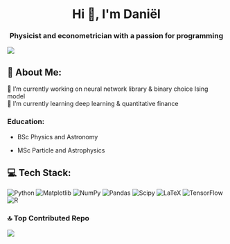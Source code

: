 <h1 align="center">Hi 👋, I'm Daniël</h1>
<h3 align="center">Physicist and econometrician with a passion for programming</h3>

[![](https://visitcount.itsvg.in/api?id=danielmikkers&icon=0&color=3)](https://visitcount.itsvg.in)

## 💫 About Me:
🔭 I’m currently working on neural network library & binary choice Ising model<br>🌱 I’m currently learning deep learning & quantitative finance

### Education:

- BSc Physics and Astronomy

- MSc Particle and Astrophysics
<!-- 
- MSc Econometrics and Mathematical Economics 

- MSc Quantitative Finance and Actuarial Sciences
-->

<!--
## 🌐 Socials:
[![Instagram](https://img.shields.io/badge/Instagram-%23E4405F.svg?logo=Instagram&logoColor=white)](https://instagram.com/danielmikkers) 
[![LinkedIn](https://img.shields.io/badge/LinkedIn-%230077B5.svg?logo=linkedin&logoColor=white)](https://linkedin.com/in/danielmikkers) 
[![Stack Overflow](https://img.shields.io/badge/-Stackoverflow-FE7A16?logo=stack-overflow&logoColor=white)](https://stackoverflow.com/users/danielmikkers) 
[![YouTube](https://img.shields.io/badge/YouTube-%23FF0000.svg?logo=YouTube&logoColor=white)](https://youtube.com/@danielmikkers) 
-->

## 💻 Tech Stack:
![Python](https://img.shields.io/badge/python-3670A0?style=for-the-badge&logo=python&logoColor=ffdd54) 
![Matplotlib](https://img.shields.io/badge/Matplotlib-%23ffffff.svg?style=for-the-badge&logo=Matplotlib&logoColor=black) 
![NumPy](https://img.shields.io/badge/numpy-%23013243.svg?style=for-the-badge&logo=numpy&logoColor=white) 
![Pandas](https://img.shields.io/badge/pandas-%23150458.svg?style=for-the-badge&logo=pandas&logoColor=white) 
![Scipy](https://img.shields.io/badge/SciPy-%230C55A5.svg?style=for-the-badge&logo=scipy&logoColor=%white) 
![LaTeX](https://img.shields.io/badge/latex-%23008080.svg?style=for-the-badge&logo=latex&logoColor=white) 
![TensorFlow](https://img.shields.io/badge/TensorFlow-%23FF6F00.svg?style=for-the-badge&logo=TensorFlow&logoColor=white)
![R](https://img.shields.io/badge/r-%23276DC3.svg?style=for-the-badge&logo=r&logoColor=white) 

<!--
![GitHub](https://img.shields.io/badge/github-%23121011.svg?style=for-the-badge&logo=github&logoColor=white) 
![Keras](https://img.shields.io/badge/Keras-%23D00000.svg?style=for-the-badge&logo=Keras&logoColor=white) 
![C++](https://img.shields.io/badge/c++-%2300599C.svg?style=for-the-badge&logo=c%2B%2B&logoColor=white) 
![scikit-learn](https://img.shields.io/badge/scikit--learn-%23F7931E.svg?style=for-the-badge&logo=scikit-learn&logoColor=white) 
![PyTorch](https://img.shields.io/badge/PyTorch-%23EE4C2C.svg?style=for-the-badge&logo=PyTorch&logoColor=white) 
![MariaDB](https://img.shields.io/badge/MariaDB-003545?style=for-the-badge&logo=mariadb&logoColor=white) 
![SQLite](https://img.shields.io/badge/sqlite-%2307405e.svg?style=for-the-badge&logo=sqlite&logoColor=white) 
![OpenCV](https://img.shields.io/badge/opencv-%23white.svg?style=for-the-badge&logo=opencv&logoColor=white) 
![OpenGL](https://img.shields.io/badge/OpenGL-%23FFFFFF.svg?style=for-the-badge&logo=opengl) 
![Qt](https://img.shields.io/badge/Qt-%23217346.svg?style=for-the-badge&logo=Qt&logoColor=white)
-->

<!--
# 📊 GitHub Stats:
![](https://github-readme-stats.vercel.app/api?username=danielmikkers&theme=gotham&hide_border=false&include_all_commits=false&count_private=false)<br/>
![](https://github-readme-streak-stats.herokuapp.com/?user=danielmikkers&theme=gotham&hide_border=false)<br/>
![](https://github-readme-stats.vercel.app/api/top-langs/?username=danielmikkers&theme=gotham&hide_border=false&include_all_commits=false&count_private=false&layout=compact)
-->

### 🔝 Top Contributed Repo
![](https://github-contributor-stats.vercel.app/api?username=danielmikkers&limit=5&theme=dark&combine_all_yearly_contributions=true)
